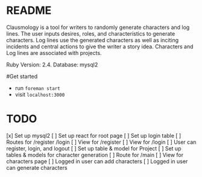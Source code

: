 # README

Clausmology is a tool for writers to randomly generate characters and log lines. 
The user inputs desires, roles, and characteristics to generate characters. Log lines use the generated characters as well
as inciting incidents and central actions to give the writer a story idea. Characters and Log lines are associated with projects.

Ruby Version: 2.4.
Database: mysql2

#Get started
- run `foreman start`
- visit `localhost:3000`

# TODO

[x] Set up mysql2
[ ] Set up react for root page
[ ] Set up login table
[ ] Routes for /register /login
[ ] View for /register
[ ] View for /login
[ ] User can register, login, and logout
[ ] Set up table & model for Project
[ ] Set up tables & models for character generation
[ ] Route for /main
[ ] View for characters page
[ ] Logged in user can add characters
[ ] Logged in user can generate characters
